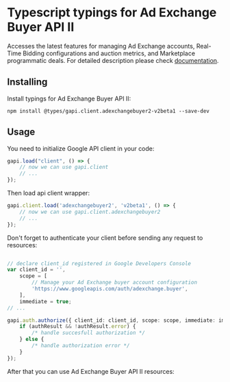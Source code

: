 # Typescript typings for Ad Exchange Buyer API II
Accesses the latest features for managing Ad Exchange accounts, Real-Time Bidding configurations and auction metrics, and Marketplace programmatic deals.
For detailed description please check [documentation](https://developers.google.com/ad-exchange/buyer-rest/reference/rest/).

## Installing

Install typings for Ad Exchange Buyer API II:
```
npm install @types/gapi.client.adexchangebuyer2-v2beta1 --save-dev
```

## Usage

You need to initialize Google API client in your code:
```typescript
gapi.load("client", () => { 
    // now we can use gapi.client
    // ... 
});
```

Then load api client wrapper:
```typescript
gapi.client.load('adexchangebuyer2', 'v2beta1', () => {
    // now we can use gapi.client.adexchangebuyer2
    // ... 
});
```

Don't forget to authenticate your client before sending any request to resources:
```typescript

// declare client_id registered in Google Developers Console
var client_id = '',
    scope = [     
        // Manage your Ad Exchange buyer account configuration
        'https://www.googleapis.com/auth/adexchange.buyer',
    ],
    immediate = true;
// ...

gapi.auth.authorize({ client_id: client_id, scope: scope, immediate: immediate }, authResult => {
    if (authResult && !authResult.error) {
        /* handle succesfull authorization */
    } else {
        /* handle authorization error */
    }
});            
```

After that you can use Ad Exchange Buyer API II resources:

```typescript
```